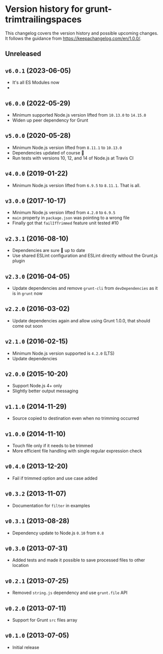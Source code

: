 # Version history for grunt-trimtrailingspaces

This changelog covers the version history and possible upcoming changes.
It follows the guidance from https://keepachangelog.com/en/1.0.0/.

## Unreleased

## `v6.0.1` (2023-06-05)
- It's all ES Modules now
- 

## `v6.0.0` (2022-05-29)
- Minimum supported Node.js version lifted from `10.13.0` to `14.15.0`
- Widen up peer dependency for Grunt

## `v5.0.0` (2020-05-28)
- Minimum Node.js version lifted from `8.11.1` to `10.13.0`
- Dependencies updated of course :tophat:
- Run tests with versions 10, 12, and 14 of Node.js at Travis CI

## `v4.0.0` (2019-01-22)
- Minimum Node.js version lifted from `6.9.5` to `8.11.1`. That is all.

## `v3.0.0` (2017-10-17)
- Minimum Node.js version lifted from `4.2.0` to `6.9.5`
- `main` property in `package.json` was pointing to a wrong file
- Finally got that `failIfTrimmed` feature unit tested #10

## `v2.3.1` (2016-08-10)
- Dependencies are sure :tophat: up to date
- Use shared ESLint configuration and ESLint directly without the Grunt.js plugin

## `v2.3.0` (2016-04-05)
- Update dependencies and remove `grunt-cli` from `devDependencies` as it is in `grunt` now

## `v2.2.0` (2016-03-02)
- Update dependencies again and allow using Grunt 1.0.0, that should come out soon

## `v2.1.0` (2016-02-15)
- Minimum Node.js version supported is `4.2.0` (LTS)
- Update dependencies

## `v2.0.0` (2015-10-20)
- Support Node.js 4+ only
- Slightly better output messaging

## `v1.1.0` (2014-11-29)
- Source copied to destination even when no trimming occurred

## `v1.0.0` (2014-11-10)
- Touch file only if it needs to be trimmed
- More efficient file handling with single regular expression check

## `v0.4.0` (2013-12-20)
- Fail if trimmed option and use case added

## `v0.3.2` (2013-11-07)
- Documentation for `filter` in examples

## `v0.3.1` (2013-08-28)
- Dependency update to Node.js `0.10` from `0.8`

## `v0.3.0` (2013-07-31)
- Added tests and made it possible to save processed files to other location

## `v0.2.1` (2013-07-25)
- Removed `string.js` dependency and use `grunt.file` API

## `v0.2.0` (2013-07-11)
- Support for Grunt `src` files array

## `v0.1.0` (2013-07-05)
- Initial release

